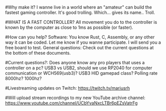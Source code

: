 #Why make it?
I wanne live in a world where an "amateur" can build the fastest gaming controller.
It's good trolling. Which... gives its name.. Troll.

#WHAT IS A FAST CONTROLLER?
All movement you do to the controller is known by the computer as close to 1ms as possible (or faster).

#How can you help?
Software:
	You know Rust, C, Assembly, or any other way it can be coded. Let me know if you wanne participate. I will send you a free board to test.
General questions:
	Check out the current questions at the bottom of these documents.

#Current questions?:
Does anyone know any pro players that uses a controller on a pc?
USB3 vs USB2, should we use RP2040 for computer communication or WCH569(usb3)?
USB3 HID gamepad class? Polling rate 8000hz? 1000hz?

#Livestreaming updates on Twitch:
https://twitch.tv/mariusrh

#Will upload stream recordings to my new YouTube archive channel:
https://www.youtube.com/channel/UCbYvaNxcLTBr6pEZsVatrFg
